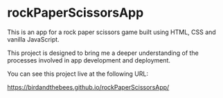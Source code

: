 # rockPaperScissorsApp

This is an app for a rock paper scissors game built using HTML, CSS and vanilla JavaScript. 

This project is designed to bring me a deeper understanding of the processes involved in app development and deployment.

You can see this project live at the following URL:

https://birdandthebees.github.io/rockPaperScissorsApp/
